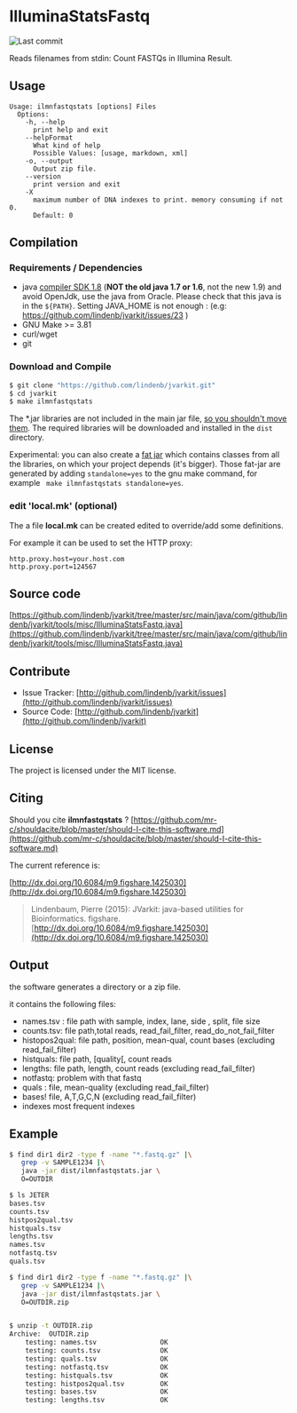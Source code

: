 # IlluminaStatsFastq

![Last commit](https://img.shields.io/github/last-commit/lindenb/jvarkit.png)

Reads filenames from stdin: Count FASTQs in Illumina Result.


## Usage

```
Usage: ilmnfastqstats [options] Files
  Options:
    -h, --help
      print help and exit
    --helpFormat
      What kind of help
      Possible Values: [usage, markdown, xml]
    -o, --output
      Output zip file.
    --version
      print version and exit
    -X
      maximum number of DNA indexes to print. memory consuming if not 0.
      Default: 0

```

## Compilation

### Requirements / Dependencies

* java [compiler SDK 1.8](http://www.oracle.com/technetwork/java/index.html) (**NOT the old java 1.7 or 1.6**, not the new 1.9) and avoid OpenJdk, use the java from Oracle. Please check that this java is in the `${PATH}`. Setting JAVA_HOME is not enough : (e.g: https://github.com/lindenb/jvarkit/issues/23 )
* GNU Make >= 3.81
* curl/wget
* git


### Download and Compile

```bash
$ git clone "https://github.com/lindenb/jvarkit.git"
$ cd jvarkit
$ make ilmnfastqstats
```

The *.jar libraries are not included in the main jar file, [so you shouldn't move them](https://github.com/lindenb/jvarkit/issues/15#issuecomment-140099011 ).
The required libraries will be downloaded and installed in the `dist` directory.

Experimental: you can also create a [fat jar](https://stackoverflow.com/questions/19150811/) which contains classes from all the libraries, on which your project depends (it's bigger). Those fat-jar are generated by adding `standalone=yes` to the gnu make command, for example ` make ilmnfastqstats standalone=yes`.

### edit 'local.mk' (optional)

The a file **local.mk** can be created edited to override/add some definitions.

For example it can be used to set the HTTP proxy:

```
http.proxy.host=your.host.com
http.proxy.port=124567
```
## Source code 

[https://github.com/lindenb/jvarkit/tree/master/src/main/java/com/github/lindenb/jvarkit/tools/misc/IlluminaStatsFastq.java](https://github.com/lindenb/jvarkit/tree/master/src/main/java/com/github/lindenb/jvarkit/tools/misc/IlluminaStatsFastq.java)


## Contribute

- Issue Tracker: [http://github.com/lindenb/jvarkit/issues](http://github.com/lindenb/jvarkit/issues)
- Source Code: [http://github.com/lindenb/jvarkit](http://github.com/lindenb/jvarkit)

## License

The project is licensed under the MIT license.

## Citing

Should you cite **ilmnfastqstats** ? [https://github.com/mr-c/shouldacite/blob/master/should-I-cite-this-software.md](https://github.com/mr-c/shouldacite/blob/master/should-I-cite-this-software.md)

The current reference is:

[http://dx.doi.org/10.6084/m9.figshare.1425030](http://dx.doi.org/10.6084/m9.figshare.1425030)

> Lindenbaum, Pierre (2015): JVarkit: java-based utilities for Bioinformatics. figshare.
> [http://dx.doi.org/10.6084/m9.figshare.1425030](http://dx.doi.org/10.6084/m9.figshare.1425030)

 
## Output
the software generates a directory or a zip file.

it contains the following files:

* names.tsv : file path with sample, index, lane, side , split, file size
* counts.tsv:  file path,total reads, read_fail_filter, read_do_not_fail_filter
* histopos2qual:  file path, position, mean-qual, count bases (excluding read_fail_filter)
* histquals: file path, [quality[, count reads
* lengths: file path, length, count reads (excluding read_fail_filter)
* notfastq: problem with that fastq
* quals : file, mean-quality (excluding read_fail_filter)
* bases! file, A,T,G,C,N (excluding read_fail_filter)
* indexes most frequent indexes

## Example

``` bash
$ find dir1 dir2 -type f -name "*.fastq.gz" |\
   grep -v SAMPLE1234 |\
   java -jar dist/ilmnfastqstats.jar \
   O=OUTDIR

$ ls JETER 
bases.tsv
counts.tsv
histpos2qual.tsv
histquals.tsv
lengths.tsv
names.tsv
notfastq.tsv
quals.tsv

$ find dir1 dir2 -type f -name "*.fastq.gz" |\
   grep -v SAMPLE1234 |\
   java -jar dist/ilmnfastqstats.jar \
   O=OUTDIR.zip


$ unzip -t OUTDIR.zip 
Archive:  OUTDIR.zip
    testing: names.tsv                OK
    testing: counts.tsv               OK
    testing: quals.tsv                OK
    testing: notfastq.tsv             OK
    testing: histquals.tsv            OK
    testing: histpos2qual.tsv         OK
    testing: bases.tsv                OK
    testing: lengths.tsv              OK
```

 

